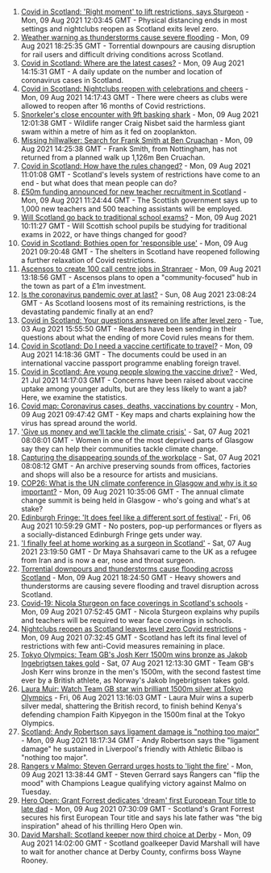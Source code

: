 1. [Covid in Scotland: 'Right moment' to lift restrictions, says Sturgeon](https://www.bbc.co.uk/news/uk-scotland-58136277) - Mon, 09 Aug 2021 12:03:45 GMT - Physical distancing ends in most settings and nightclubs reopen as Scotland exits level zero.
2. [Weather warning as thunderstorms cause severe flooding](https://www.bbc.co.uk/news/uk-scotland-58144882) - Mon, 09 Aug 2021 18:25:35 GMT - Torrential downpours are causing disruption for rail users and difficult driving conditions across Scotland.
3. [Covid in Scotland: Where are the latest cases?](https://www.bbc.co.uk/news/uk-scotland-53511877) - Mon, 09 Aug 2021 14:15:31 GMT - A daily update on the number and location of coronavirus cases in Scotland.
4. [Covid in Scotland: Nightclubs reopen with celebrations and cheers](https://www.bbc.co.uk/news/uk-scotland-58142756) - Mon, 09 Aug 2021 14:17:43 GMT - There were cheers as clubs were allowed to reopen after 16 months of Covid restrictions.
5. [Snorkeler's close encounter with 9ft basking shark](https://www.bbc.co.uk/news/uk-scotland-highlands-islands-58145408) - Mon, 09 Aug 2021 12:01:38 GMT - Wildlife ranger Craig Nisbet said the harmless giant swam within a metre of him as it fed on zooplankton.
6. [Missing hillwalker: Search for Frank Smith at Ben Cruachan](https://www.bbc.co.uk/news/uk-scotland-glasgow-west-58145410) - Mon, 09 Aug 2021 14:25:38 GMT - Frank Smith, from Nottingham, has not returned from a planned walk up 1,126m Ben Cruachan.
7. [Covid in Scotland: How have the rules changed?](https://www.bbc.co.uk/news/uk-scotland-53166816) - Mon, 09 Aug 2021 11:01:08 GMT - Scotland's levels system of restrictions have come to an end - but what does that mean people can do?
8. [£50m funding announced for new teacher recruitment in Scotland](https://www.bbc.co.uk/news/uk-scotland-58145089) - Mon, 09 Aug 2021 11:24:44 GMT - The Scottish government says up to 1,000 new teachers and 500 teaching assistants will be employed.
9. [Will Scotland go back to traditional school exams?](https://www.bbc.co.uk/news/uk-scotland-58139111) - Mon, 09 Aug 2021 10:11:27 GMT - Will Scottish school pupils be studying for traditional exams in 2022, or have things changed for good?
10. [Covid in Scotland: Bothies open for 'responsible use'](https://www.bbc.co.uk/news/uk-scotland-highlands-islands-58144390) - Mon, 09 Aug 2021 09:20:48 GMT - The shelters in Scotland have reopened following a further relaxation of Covid restrictions.
11. [Ascensos to create 100 call centre jobs in Stranraer](https://www.bbc.co.uk/news/uk-scotland-scotland-business-58116469) - Mon, 09 Aug 2021 13:18:56 GMT - Ascensos plans to open a "community-focused" hub in the town as part of a £1m investment.
12. [Is the coronavirus pandemic over at last?](https://www.bbc.co.uk/news/uk-scotland-58112939) - Sun, 08 Aug 2021 23:08:24 GMT - As Scotland loosens most of its remaining restrictions, is the devastating pandemic finally at an end?
13. [Covid in Scotland: Your questions answered on life after level zero](https://www.bbc.co.uk/news/uk-scotland-58071989) - Tue, 03 Aug 2021 15:55:50 GMT - Readers have been sending in their questions about what the ending of more Covid rules means for them.
14. [Covid in Scotland: Do I need a vaccine certificate to travel?](https://www.bbc.co.uk/news/uk-scotland-57519070) - Mon, 09 Aug 2021 14:18:36 GMT - The documents could be used in an international vaccine passport programme enabling foreign travel.
15. [Covid in Scotland: Are young people slowing the vaccine drive?](https://www.bbc.co.uk/news/uk-scotland-57915106) - Wed, 21 Jul 2021 14:17:03 GMT - Concerns have been raised about vaccine uptake among younger adults, but are they less likely to want a jab? Here, we examine the statistics.
16. [Covid map: Coronavirus cases, deaths, vaccinations by country](https://www.bbc.co.uk/news/world-51235105) - Mon, 09 Aug 2021 09:47:42 GMT - Key maps and charts explaining how the virus has spread around the world.
17. ['Give us money and we’ll tackle the climate crisis'](https://www.bbc.co.uk/news/uk-scotland-58102100) - Sat, 07 Aug 2021 08:08:01 GMT - Women in one of the most deprived parts of Glasgow say they can help their communities tackle climate change.
18. [Capturing the disappearing sounds of the workplace](https://www.bbc.co.uk/news/uk-scotland-tayside-central-58056235) - Sat, 07 Aug 2021 08:08:12 GMT - An archive preserving sounds from offices, factories and shops will also be a resource for artists and musicians.
19. [COP26: What is the UN climate conference in Glasgow and why is it so important?](https://www.bbc.co.uk/news/science-environment-56901261) - Mon, 09 Aug 2021 10:35:06 GMT - The annual climate change summit is being held in Glasgow - who's going and what's at stake?
20. [Edinburgh Fringe: 'It does feel like a different sort of festival'](https://www.bbc.co.uk/news/uk-scotland-edinburgh-east-fife-58114299) - Fri, 06 Aug 2021 10:59:29 GMT - No posters, pop-up performances or flyers as a socially-distanced Edinburgh Fringe gets under way.
21. ['I finally feel at home working as a surgeon in Scotland'](https://www.bbc.co.uk/news/uk-scotland-tayside-central-57500670) - Sat, 07 Aug 2021 23:19:50 GMT - Dr Maya Shahsavari came to the UK as a refugee from Iran and is now a ear, nose and throat surgeon.
22. [Torrential downpours and thunderstorms cause flooding across Scotland](https://www.bbc.co.uk/news/uk-scotland-58153224) - Mon, 09 Aug 2021 18:24:50 GMT - Heavy showers and thunderstorms are causing severe flooding and travel disruption across Scotland.
23. [Covid-19: Nicola Sturgeon on face coverings in Scotland's schools](https://www.bbc.co.uk/news/uk-scotland-58143865) - Mon, 09 Aug 2021 07:52:45 GMT - Nicola Sturgeon explains why pupils and teachers will be required to wear face coverings in schools.
24. [Nightclubs reopen as Scotland leaves level zero Covid restrictions](https://www.bbc.co.uk/news/uk-scotland-58143763) - Mon, 09 Aug 2021 07:32:45 GMT - Scotland has left its final level of restrictions with few anti-Covid measures remaining in place.
25. [Tokyo Olympics: Team GB's Josh Kerr 1500m wins bronze as Jakob Ingebrigtsen takes gold](https://www.bbc.co.uk/sport/av/olympics/58128309) - Sat, 07 Aug 2021 12:13:30 GMT - Team GB's Josh Kerr wins bronze in the men's 1500m, with the second fastest time ever by a British athlete, as Norway's Jakob Ingebrigtsen takes gold.
26. [Laura Muir: Watch Team GB star win brilliant 1500m silver at Tokyo Olympics](https://www.bbc.co.uk/sport/av/olympics/58119293) - Fri, 06 Aug 2021 13:16:03 GMT - Laura Muir wins a superb silver medal, shattering the British record, to finish behind Kenya's defending champion Faith Kipyegon in the 1500m final at the Tokyo Olympics.
27. [Scotland: Andy Robertson says ligament damage is "nothing too major"](https://www.bbc.co.uk/sport/football/58141099) - Mon, 09 Aug 2021 18:17:34 GMT - Andy Robertson says the "ligament damage" he sustained in Liverpool's friendly with Athletic Bilbao is "nothing too major".
28. [Rangers v Malmo: Steven Gerrard urges hosts to 'light the fire'](https://www.bbc.co.uk/sport/football/58137804) - Mon, 09 Aug 2021 13:38:44 GMT - Steven Gerrard says Rangers can "flip the mood" with Champions League qualifying victory against Malmo on Tuesday.
29. [Hero Open: Grant Forrest dedicates 'dream' first European Tour title to late dad](https://www.bbc.co.uk/sport/golf/58140852) - Mon, 09 Aug 2021 07:30:09 GMT - Scotland's Grant Forrest secures his first European Tour title and says his late father was "the big inspiration" ahead of his thrilling Hero Open win.
30. [David Marshall: Scotland keeper now third choice at Derby](https://www.bbc.co.uk/sport/football/58144447) - Mon, 09 Aug 2021 14:02:00 GMT - Scotland goalkeeper David Marshall will have to wait for another chance at Derby County, confirms boss Wayne Rooney.

